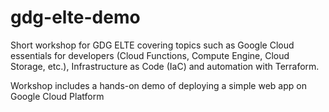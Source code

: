 # gdg-elte-demo
Short workshop for GDG ELTE covering topics such as Google Cloud essentials for developers (Cloud Functions, Compute Engine, Cloud Storage, etc.), Infrastructure as Code (IaC) and automation with Terraform. 

Workshop includes a hands-on demo of deploying a simple web app on Google Cloud Platform
